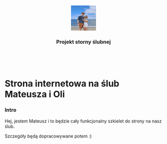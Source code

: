 <br />
<div align="center">
  <a>
    <img src="images/us.jpg" alt="Us" width="80" height="80">
  </a>

  <h3 align="center">Projekt storny ślubnej</h3>
</div>
<br />
<br />
<br />


# Strona internetowa na ślub Mateusza i Oli
### Intro
Hej, jestem Mateusz i to będzie cały funkcjonalny szkielet do strony na nasz ślub. 

Szczegóły będą dopracowywane potem :)
